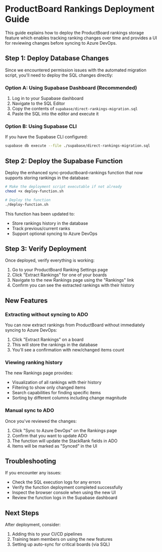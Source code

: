 # ProductBoard Rankings Deployment Guide

This guide explains how to deploy the ProductBoard rankings storage feature which enables tracking ranking changes over time and provides a UI for reviewing changes before syncing to Azure DevOps.

## Step 1: Deploy Database Changes

Since we encountered permission issues with the automated migration script, you'll need to deploy the SQL changes directly:

### Option A: Using Supabase Dashboard (Recommended)

1. Log in to your Supabase dashboard
2. Navigate to the SQL Editor
3. Copy the contents of `supabase/direct-rankings-migration.sql`
4. Paste the SQL into the editor and execute it

### Option B: Using Supabase CLI

If you have the Supabase CLI configured:

```bash
supabase db execute --file ./supabase/direct-rankings-migration.sql
```

## Step 2: Deploy the Supabase Function

Deploy the enhanced sync-productboard-rankings function that now supports storing rankings in the database:

```bash
# Make the deployment script executable if not already
chmod +x deploy-function.sh

# Deploy the function
./deploy-function.sh
```

This function has been updated to:
- Store rankings history in the database
- Track previous/current ranks
- Support optional syncing to Azure DevOps

## Step 3: Verify Deployment

Once deployed, verify everything is working:

1. Go to your ProductBoard Ranking Settings page
2. Click "Extract Rankings" for one of your boards
3. Navigate to the new Rankings page using the "Rankings" link
4. Confirm you can see the extracted rankings with their history

## New Features

### Extracting without syncing to ADO

You can now extract rankings from ProductBoard without immediately syncing to Azure DevOps:

1. Click "Extract Rankings" on a board
2. This will store the rankings in the database
3. You'll see a confirmation with new/changed items count

### Viewing ranking history

The new Rankings page provides:
- Visualization of all rankings with their history
- Filtering to show only changed items
- Search capabilities for finding specific items
- Sorting by different columns including change magnitude

### Manual sync to ADO

Once you've reviewed the changes:
1. Click "Sync to Azure DevOps" on the Rankings page
2. Confirm that you want to update ADO
3. The function will update the StackRank fields in ADO
4. Items will be marked as "Synced" in the UI

## Troubleshooting

If you encounter any issues:

- Check the SQL execution logs for any errors
- Verify the function deployment completed successfully
- Inspect the browser console when using the new UI
- Review the function logs in the Supabase dashboard

## Next Steps

After deployment, consider:

1. Adding this to your CI/CD pipelines
2. Training team members on using the new features
3. Setting up auto-sync for critical boards (via SQL)
